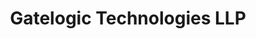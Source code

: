 ---
title: "Gatelogic Technologies LLP"
url: /kannur/gatelogic-technologies-llp/
shop: electronics
---